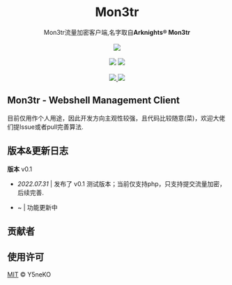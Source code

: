 <h1 align="center">Mon3tr</h1>
<p align="center">
  Mon3tr流量加密客户端,名字取自<b>Arknights® Mon3tr</b>
  <br><br>
  <img src="https://prts.wiki/images/6/68/%E5%A4%B4%E5%83%8F_%E5%8F%AC%E5%94%A4%E7%89%A9_Mon3tr.png"/>
  <br><br>
  <a href='https://blog.ysneko.com'><img src="https://img.shields.io/static/v1?label=Powered%20by&message=Y5neKO&color=green"></a>
  <a href='https://www.python.org'><img src="https://img.shields.io/static/v1?label=Python&message=3.0&color=yellow"></a>
  <br><br>
  <a href="#">
    <img src="https://img.shields.io/badge/Supported%20by-Alipay🈲%20%E2%86%92-gray.svg?colorA=655BE1&colorB=4F44D6&style=for-the-badge"/>
  </a>
  <a href="#">
    <img src="https://img.shields.io/badge/Supported%20by-WechatPay🈲%20%E2%86%92-gray.svg?colorA=61c265&colorB=4CAF50&style=for-the-badge"/>
  </a>
</p>
  
## Mon3tr - Webshell Management Client

目前仅用作个人用途，因此开发方向主观性较强，且代码比较随意(菜)，欢迎大佬们提Issue或者pull完善算法.


## 版本&更新日志
**版本** v0.1

- *2022.07.31* | 发布了 v0.1 测试版本；当前仅支持php，只支持提交流量加密，后续完善.

- ~ | 功能更新中


## 贡献者


## 使用许可
[MIT](LICENSE) © Y5neKO
   
